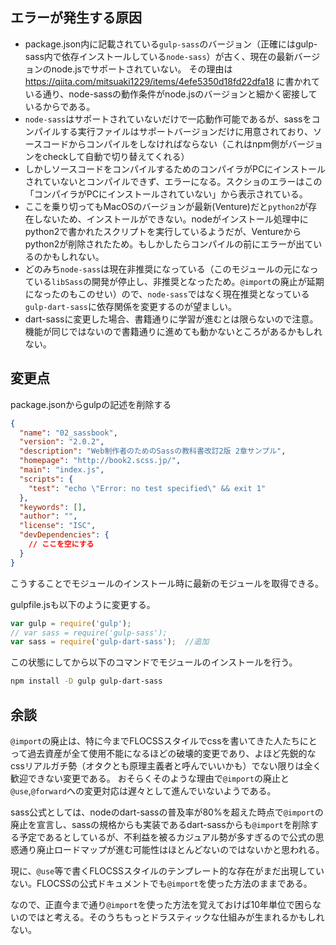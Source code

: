 ## エラーが発生する原因

- package.json内に記載されている`gulp-sass`のバージョン（正確にはgulp-sass内で依存インストールしている`node-sass`）が古く、現在の最新バージョンのnode.jsでサポートされていない。
その理由は https://qiita.com/mitsuaki1229/items/4efe5350d18fd22dfa18 に書かれている通り、node-sassの動作条件がnode.jsのバージョンと細かく密接しているからである。
- `node-sass`はサポートされていないだけで一応動作可能であるが、sassをコンパイルする実行ファイルはサポートバージョンだけに用意されており、ソースコードからコンパイルをしなければならない（これはnpm側がバージョンをcheckして自動で切り替えてくれる）
- しかしソースコードをコンパイルするためのコンパイラがPCにインストールされていないとコンパイルできず、エラーになる。スクショのエラーはこの「コンパイラがPCにインストールされていない」から表示されている。
- ここを乗り切ってもMacOSのバージョンが最新(Venture)だと`python2`が存在しないため、インストールができない。nodeがインストール処理中にpython2で書かれたスクリプトを実行しているようだが、Ventureからpython2が削除されたため。もしかしたらコンパイルの前にエラーが出ているのかもしれない。
- どのみち`node-sass`は現在非推奨になっている（このモジュールの元になっている`libSass`の開発が停止し、非推奨となったため。`@import`の廃止が延期になったのもこのせい）ので、`node-sass`ではなく現在推奨となっている`gulp-dart-sass`に依存関係を変更するのが望ましい。
- dart-sassに変更した場合、書籍通りに学習が進むとは限らないので注意。機能が同じではないので書籍通りに進めても動かないところがあるかもしれない。

## 変更点

package.jsonからgulpの記述を削除する

```json
{
  "name": "02_sassbook",
  "version": "2.0.2",
  "description": "Web制作者のためのSassの教科書改訂2版 2章サンプル",
  "homepage": "http://book2.scss.jp/",
  "main": "index.js",
  "scripts": {
    "test": "echo \"Error: no test specified\" && exit 1"
  },
  "keywords": [],
  "author": "",
  "license": "ISC",
  "devDependencies": {
    // ここを空にする
  }
}
```
こうすることでモジュールのインストール時に最新のモジュールを取得できる。

gulpfile.jsも以下のように変更する。

```js
var gulp = require('gulp');
// var sass = require('gulp-sass');
var sass = require('gulp-dart-sass');  //追加
```

この状態にしてから以下のコマンドでモジュールのインストールを行う。

```sh
npm install -D gulp gulp-dart-sass
```

## 余談

`@import`の廃止は、特に今までFLOCSSスタイルでcssを書いてきた人たちにとって過去資産が全て使用不能になるほどの破壊的変更であり、よほど先鋭的なcssリアルガチ勢（オタクとも原理主義者と呼んでいいかも）でない限りは全く歓迎できない変更である。
おそらくそのような理由で`@import`の廃止と`@use`,`@forward`への変更対応は遅々として進んでいないようである。

sass公式としては、nodeのdart-sassの普及率が80%を超えた時点で`@import`の廃止を宣言し、sassの規格からも実装であるdart-sassからも`@import`を削除する予定であるとしているが、不利益を被るカジュアル勢が多すぎるので公式の思惑通り廃止ロードマップが進む可能性はほとんどないのではないかと思われる。

現に、`@use`等で書くFLOCSSスタイルのテンプレート的な存在がまだ出現していない。FLOCSSの公式ドキュメントでも`@import`を使った方法のままである。

なので、正直今まで通り`@import`を使った方法を覚えておけば10年単位で困らないのではと考える。そのうちもっとドラスティックな仕組みが生まれるかもしれない。
